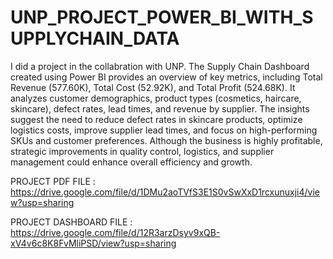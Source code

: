# UNP_PROJECT_POWER_BI_WITH_SUPPLYCHAIN_DATA

I did a project in the collabration with UNP. The Supply Chain Dashboard created using Power BI provides an overview of key metrics, including Total Revenue (577.60K), Total Cost (52.92K), and Total Profit (524.68K). It analyzes customer demographics, product types (cosmetics, haircare, skincare), defect rates, lead times, and revenue by supplier. The insights suggest the need to reduce defect rates in skincare products, optimize logistics costs, improve supplier lead times, and focus on high-performing SKUs and customer preferences. Although the business is highly profitable, strategic improvements in quality control, logistics, and supplier management could enhance overall efficiency and growth.

PROJECT PDF FILE : https://drive.google.com/file/d/1DMu2aoTVfS3E1S0vSwXxD1rcxunuxji4/view?usp=sharing

PROJECT DASHBOARD FILE : https://drive.google.com/file/d/12R3arzDsyv9xQB-xV4v6c8K8FvMliPSD/view?usp=sharing
